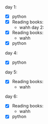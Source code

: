 day 1: 
* [X] python
* [X] Reading books:
	- wahh
day 2:
* [X] Reading books:
	- wahh
* [X] python

day 4:
* [X] python

day 5:
* [X] Reading books:
	- wahh

day 6:
* [X] Reading books:
	- wahh
* [X] python
